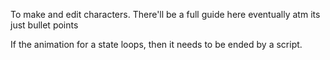 To make and edit characters.
There'll be a full guide here eventually atm its just bullet points

If the animation for a state loops, then it needs to be ended by a script.
